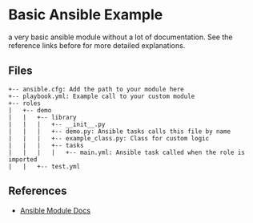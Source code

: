 # Basic Ansible Example

a very basic ansible module without a lot of documentation. See the reference links before for more detailed explanations.

## Files
```
+-- ansible.cfg: Add the path to your module here
+-- playbook.yml: Example call to your custom module
+-- roles
|   +-- demo
|   |   +-- library
|   |   |   +-- __init__.py
|   |   |   +-- demo.py: Ansible tasks calls this file by name
|   |   |   +-- example_class.py: Class for custom logic
|   |   |   +-- tasks
|   |   |   |   +-- main.yml: Ansible task called when the role is imported
|   |   +-- test.yml
```

## References

- [Ansible Module Docs](https://docs.ansible.com/ansible/latest/dev_guide/developing_modules_general.html)
